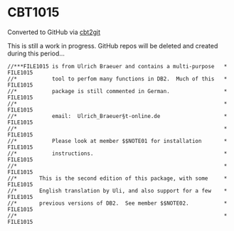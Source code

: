 # CBT1015
Converted to GitHub via [cbt2git](https://github.com/wizardofzos/cbt2git)

This is still a work in progress. GitHub repos will be deleted and created during this period...

```
//***FILE1015 is from Ulrich Braeuer and contains a multi-purpose   *   FILE1015
//*           tool to perfom many functions in DB2.  Much of this   *   FILE1015
//*           package is still commented in German.                 *   FILE1015
//*                                                                 *   FILE1015
//*           email:  Ulrich_Braeuer§t-online.de                    *   FILE1015
//*                                                                 *   FILE1015
//*           Please look at member $$NOTE01 for installation       *   FILE1015
//*           instructions.                                         *   FILE1015
//*                                                                 *   FILE1015
//*       This is the second edition of this package, with some     *   FILE1015
//*       English translation by Uli, and also support for a few    *   FILE1015
//*       previous versions of DB2.  See member $$NOTE02.           *   FILE1015
//*                                                                 *   FILE1015
```
